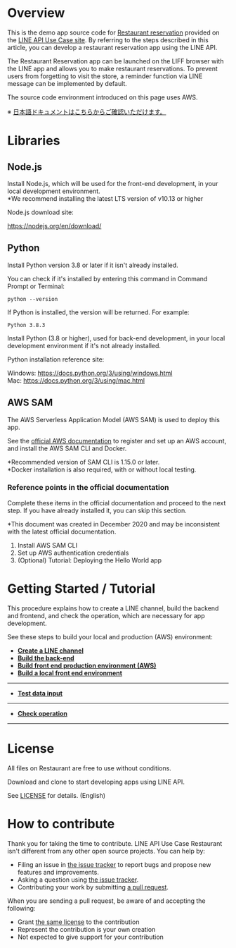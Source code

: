 # Overview

This is the demo app source code for [Restaurant reservation](https://lineapiusecase.com/en/usecase/reservation.html) provided on the [LINE API Use Case site](https://lineapiusecase.com/en/top.html). By referring to the steps described in this article, you can develop a restaurant reservation app using the LINE API.

The Restaurant Reservation app can be launched on the LIFF browser with the LINE app and allows you to make restaurant reservations. To prevent users from forgetting to visit the store, a reminder function via LINE message can be implemented by default.

The source code environment introduced on this page uses AWS.

※ [日本語ドキュメントはこちらからご確認いただけます。](../../README.md)

# Libraries

## Node.js

Install Node.js, which will be used for the front-end development, in your local development environment.  
*We recommend installing the latest LTS version of v10.13 or higher

Node.js download site:

https://nodejs.org/en/download/

## Python

Install Python version 3.8 or later if it isn't already installed.

You can check if it's installed by entering this command in Command Prompt or Terminal:

```
python --version
```

If Python is installed, the version will be returned. For example:

```
Python 3.8.3
```

Install Python (3.8 or higher), used for back-end development, in your local development environment if it's not already installed.

Python installation reference site:

Windows: https://docs.python.org/3/using/windows.html  
Mac: https://docs.python.org/3/using/mac.html

## AWS SAM

The AWS Serverless Application Model (AWS SAM) is used to deploy this app.

See the [official AWS documentation](https://docs.aws.amazon.com/serverless-application-model/latest/developerguide/serverless-sam-cli-install.html) to register and set up an AWS account, and install the AWS SAM CLI and Docker.  

*Recommended version of SAM CLI is 1.15.0 or later.  
*Docker installation is also required, with or without local testing.

### Reference points in the official documentation

Complete these items in the official documentation and proceed to the next step. If you have already installed it, you can skip this section.

*This document was created in December 2020 and may be inconsistent with the latest official documentation.

1. Install AWS SAM CLI
1. Set up AWS authentication credentials
1. (Optional) Tutorial: Deploying the Hello World app

# Getting Started / Tutorial

This procedure explains how to create a LINE channel, build the backend and frontend, and check the operation, which are necessary for app development.

See these steps to build your local and production (AWS) environment:

- **[Create a LINE channel](liff-channel-create.md)**
- **[Build the back-end](back-end-construction.md)**
- **[Build front end production environment (AWS)](front-end-construction.md)**
- **[Build a local front end environment](front-end-development-environment.md)**
***
- **[Test data input](test-data-charge.md)**
***
- **[Check operation](validation.md)**
***

# License

All files on Restaurant are free to use without conditions.

Download and clone to start developing apps using LINE API.

See [LICENSE](LICENSE) for details. (English)

# How to contribute

Thank you for taking the time to contribute. LINE API Use Case Restaurant isn't different from any other open source projects. You can help by:

- Filing an issue in [the issue tracker](https://github.com/line/line-api-use-case-reservation-restaurant/issues) to report bugs and propose new features and improvements.
- Asking a question using [the issue tracker](https://github.com/line/line-api-use-case-reservation-restaurant/issues).
- Contributing your work by submitting [a pull request](https://github.com/line/line-api-use-case-reservation-restaurant/pulls).

When you are sending a pull request, be aware of and accepting the following:

- Grant [the same license](LICENSE) to the contribution
- Represent the contribution is your own creation
- Not expected to give support for your contribution
